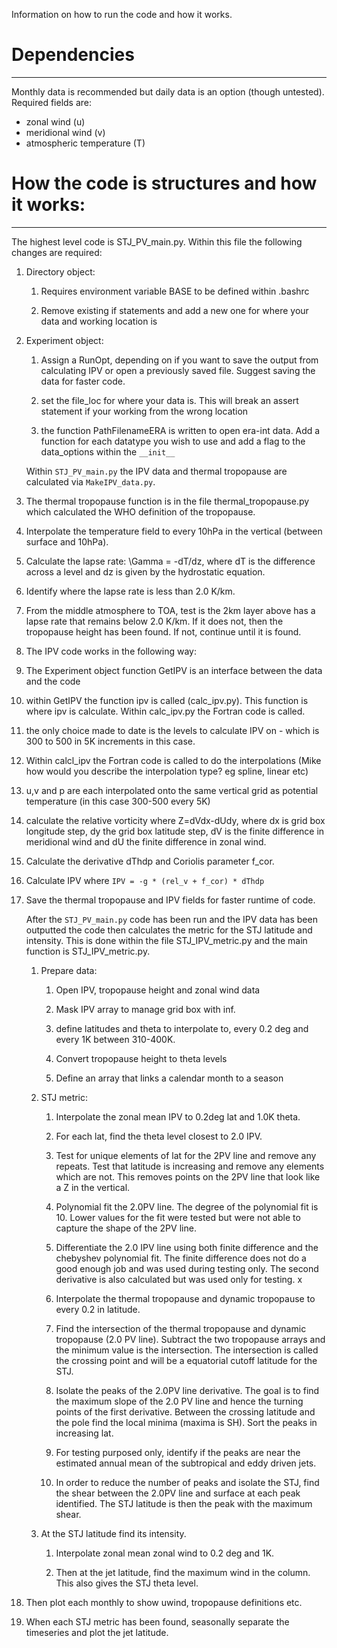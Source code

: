 Information on how to run the code and how it works.

# Dependencies
---
Monthly data is recommended but daily data is an option (though untested).
Required fields are:

* zonal wind (u)
* meridional wind (v)
* atmospheric temperature (T)


# How the code is structures and how it works:
---


The highest level code is STJ_PV_main.py. Within this file the following changes are required:

1. Directory object:
    1. Requires environment variable BASE to be defined within .bashrc

    2. Remove existing if statements and add a new one for where your data and working location is

2. Experiment object:
    1. Assign a RunOpt, depending on if you want to save the output from calculating IPV or open a previously saved file. Suggest saving the data for faster code.

    2. set the file_loc for where your data is. This will break an assert statement if your working from the wrong location

    3. the function PathFilenameERA is written to open era-int data. Add a function for each datatype you wish to use and add a flag to the data_options within the `__init__`

    Within `STJ_PV_main.py` the IPV data and thermal tropopause are calculated via `MakeIPV_data.py`.

3.  The thermal tropopause function is in the file thermal_tropopause.py which calculated the WHO definition of the tropopause.
   1. Interpolate the temperature field to every 10hPa in the vertical (between surface and 10hPa).

   2. Calculate the lapse rate: \Gamma = -dT/dz, where dT is the difference across a level and dz is given by the hydrostatic equation.

   3. Identify where the lapse rate is less than 2.0 K/km.

   4. From the middle atmosphere to TOA, test is the 2km layer above has a lapse rate that remains below 2.0 K/km. If it does not, then the tropopause height has been found. If not, continue until it is found.

4.  The IPV code works in the following way:
   1. The Experiment object function GetIPV is an interface between the data and the code

   2. within GetIPV the function ipv is called (calc_ipv.py). This function is where ipv is calculate. Within calc_ipv.py the Fortran code is called.

   3. the only choice made to date is the levels to calculate IPV on  - which is 300 to 500 in 5K increments in this case.

   4. Within calcl_ipv the Fortran code is called to do the interpolations (Mike how would you describe the interpolation type? eg spline, linear etc)

   5. u,v and p are each interpolated onto the same vertical grid as potential temperature (in this case 300-500 every 5K)

   6. calculate the relative vorticity where  Z=dVdx-dUdy, where dx is grid box longitude step, dy the grid box latitude step, dV is the finite difference in meridional wind and dU the finite difference in zonal wind.

   7. Calculate the derivative dThdp and Coriolis parameter f_cor.

   8. Calculate IPV where `IPV = -g * (rel_v + f_cor) * dThdp`

5. Save the thermal tropopause and IPV fields for faster runtime of code.

    After the `STJ_PV_main.py` code has been run and the IPV data has been outputted the code then calculates the metric for the STJ latitude and intensity. This is done within the file STJ_IPV_metric.py and the main function is STJ_IPV_metric.py.

    1. Prepare data:
        1. Open IPV, tropopause height and zonal wind data

        2. Mask IPV array to manage grid box with inf.

        3. define latitudes and theta to interpolate to, every 0.2 deg and every 1K between 310-400K.

        4. Convert tropopause height to theta levels

        5. Define an array that links a calendar month to a season

    2. STJ metric:
        1. Interpolate the zonal mean IPV to 0.2deg lat and 1.0K theta.

        2. For each lat, find the theta level closest to 2.0 IPV.

        3. Test for unique elements of lat for the 2PV line and remove any repeats. Test that latitude is increasing and remove any elements which are not. This removes points on the 2PV line that look like a Z in the vertical.

        4. Polynomial fit the 2.0PV line. The degree of the polynomial fit is 10. Lower values for the fit were tested but were not able to capture the shape of the 2PV line.

        5. Differentiate the 2.0 IPV line using both finite difference and the chebyshev polynomial fit. The finite difference does not do a good enough job and was used during testing only.
               The second derivative is also calculated but was used only for testing.
        x
        6. Interpolate the thermal tropopause and dynamic tropopause to every 0.2 in latitude.

        7. Find the intersection of the thermal tropopause and dynamic tropopause (2.0 PV line). Subtract the two tropopause arrays and the minimum value is the intersection.
               The intersection is called the crossing point and will be a equatorial cutoff latitude for the STJ.

        8. Isolate the peaks of the 2.0PV line derivative. The goal is to find the maximum slope of the 2.0 PV line and hence the turning points of the first derivative.
               Between the crossing latitude and the pole find the local minima (maxima is SH). Sort the peaks in increasing lat.

        9. For testing purposed only, identify if the peaks are near the estimated annual mean of the subtropical and eddy driven jets.

        10. In order to reduce the number of peaks and isolate the STJ, find the shear between the 2.0PV line and surface at each peak identified. The STJ latitude is then the peak with the maximum shear.

    3. At the STJ latitude find its intensity.
        1. Interpolate zonal mean zonal wind to 0.2 deg and 1K.

        2. Then at the jet latitude, find the maximum wind in the column. This also gives the STJ theta level.

6. Then plot each monthly to show uwind, tropopause definitions etc.

7. When each STJ metric has been found, seasonally separate the timeseries and plot the jet latitude.


